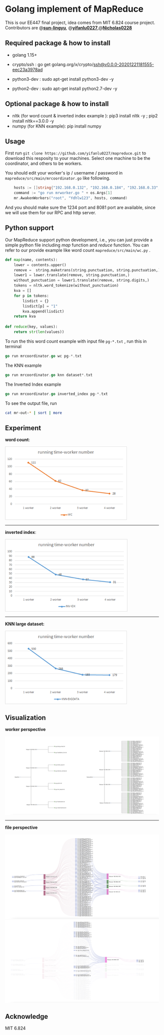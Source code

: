 # Golang implement of MapReduce

This is our EE447 final project, idea comes from MIT 6.824 course project. Contributors are @[**sun-lingyu**](https://github.com/sun-lingyu), @[**yifanlu0227**](https://github.com/yifanlu0227),@[**Nicholas0228**](https://github.com/Nicholas0228)



## Required package & how to install

- golang 1.15+

- crypto/ssh : go get golang.org/x/crypto/ssh@v0.0.0-20201221181555-eec23a3978ad

- python3-dev : sudo apt-get install python3-dev -y

- python2-dev : sudo apt-get install python2.7-dev -y



## Optional package & how to install

- nltk (for word count & inverted index example ): pip3 install nltk -y ; pip2 install nltk==3.0.0 -y
- numpy (for KNN example): pip install numpy



## Usage

First run ` git clone https://github.com/yifanlu0227/mapreduce.git ` to download this resposity to your machines. Select one machine to be the coordinator, and  others to be workers. 

You should edit your worker's ip / username / password in `mapreduce/src/main/mrcoordinator.go` like following. 

```go
	hosts := []string{"192.168.0.132", "192.168.0.184", "192.168.0.33", "192.168.0.199"}
	command := "go run mrworker.go " + os.Args[1]
	mr.AwakenWorkers("root", "Ydhlw123", hosts, command)
```

And you should make sure the 1234 port and 8081 port are available, since we will use them for our RPC and http server.



## Python support

Our MapReduce support python development, i.e., you can just provide a simple python file including *map* function and *reduce* function. You can refer to our provide example like word count `mapreduce/src/main/wc.py` .

```python
def map(name, contents):
	lower = contents.upper()
	remove =  string.maketrans(string.punctuation, string.punctuation,) 
	lower1 = lower.translate(remove, string.punctuation,)
	without_punctuation = lower1.translate(remove, string.digits,)
	tokens = nltk.word_tokenize(without_punctuation)
	kva = []
	for p in tokens:
		lisdict = {}
		lisdict[p] = "1"
		kva.append(lisdict)
	return kva
	
def reduce(key, values):
	return str(len(values))
```

To run the this word count example with input file `pg-*.txt` ,  run this in terminal

```go
go run mrcoordinator.go wc pg-*.txt
```

The KNN example

```go
go run mrcoordinator.go knn dataset*.txt
```

The Inverted Index example

```go
go run mrcoordinator.go inverted_index pg-*.txt
```

To see the output file, run

```sh
cat mr-out-* | sort | more
```



## Experiment

**word count**:

<img src="images/wordcount.png" alt="wordcount" style="zoom:83%;" />

---

**inverted index**:

<img src="images/invertedindex.png" alt="invertedindex" style="zoom:83%;" />

---

**KNN large dataset:**

<img src="images/KNN.png" alt="wordcount" style="zoom:83%;" />

## Visualization

**worker perspective**

<img src="images/worker.jpg" alt="worker" style="zoom:50%;" />

---

**file perspective**

<img src="images/file.jpg" alt="file" style="zoom:50%;" />

<img src="images/file2.jpg" alt="file" style="zoom:50%;" />

## Acknowledge

MIT 6.824
